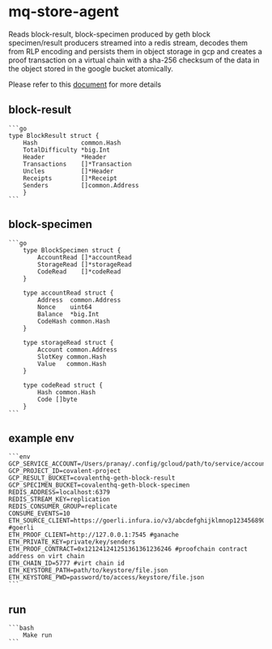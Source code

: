 # mq-store-agent

Reads block-result, block-specimen produced by geth block specimen/result producers streamed into a redis stream, decodes them from RLP encoding and persists them in object storage in gcp and creates a proof transaction on a virtual chain with a sha-256 checksum of the data in the object stored in the google bucket atomically.

Please refer to this [document](https://www.notion.so/covalenthq/Covalent-Network-Data-Objects-Spec-426cf047602f49a181444e5eeba5c9e4) for more details

## block-result

    ```go
    type BlockResult struct {
        Hash            common.Hash
        TotalDifficulty *big.Int
        Header          *Header
        Transactions    []*Transaction
        Uncles          []*Header
        Receipts        []*Receipt
        Senders         []common.Address
        }
    ```

## block-specimen

    ```go
        type BlockSpecimen struct {
            AccountRead []*accountRead
            StorageRead []*storageRead
            CodeRead    []*codeRead
        }

        type accountRead struct {
            Address  common.Address
            Nonce    uint64
            Balance  *big.Int
            CodeHash common.Hash
        }

        type storageRead struct {
            Account common.Address
            SlotKey common.Hash
            Value   common.Hash
        }

        type codeRead struct {
            Hash common.Hash
            Code []byte
        }
    ```

## example env

    ```env
    GCP_SERVICE_ACCOUNT=/Users/pranay/.config/gcloud/path/to/service/account.json
    GCP_PROJECT_ID=covalent-project
    GCP_RESULT_BUCKET=covalenthq-geth-block-result
    GCP_SPECIMEN_BUCKET=covalenthq-geth-block-specimen
    REDIS_ADDRESS=localhost:6379
    REDIS_STREAM_KEY=replication
    REDIS_CONSUMER_GROUP=replicate
    CONSUME_EVENTS=10
    ETH_SOURCE_CLIENT=https://goerli.infura.io/v3/abcdefghijklmnop123456890 #goerli
    ETH_PROOF_CLIENT=http://127.0.0.1:7545 #ganache
	ETH_PRIVATE_KEY=private/key/senders
	ETH_PROOF_CONTRACT=0x121241241251361361236246 #proofchain contract address on virt chain
	ETH_CHAIN_ID=5777 #virt chain id
	ETH_KEYSTORE_PATH=path/to/keystore/file.json
	ETH_KEYSTORE_PWD=password/to/access/keystore/file.json
    ```

## run

    ```bash
        Make run
    ```
